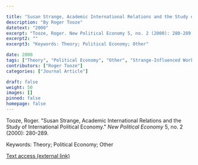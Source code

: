 ```yaml
---

title: "Susan Strange, Academic International Relations and the Study of International Political Economy"
description: "By Roger Tooze"
datetext: "2000"
excerpt: "Tooze, Roger. New Political Economy 5, no. 2 (2000): 280-289."
excerpt2: ""
excerpt3: "Keywords: Theory; Political Economy; Other"

date: 2000
tags: ["Theory", "Political Economy", "Other", "Strange-Influenced Works", "2000's"]
contributors: ["Roger Tooze"]
categories: ["Journal Article"]

draft: false
weight: 50
images: []
pinned: false
homepage: false
---
```


Tooze, Roger. "Susan Strange, Academic International Relations and the Study of International Political Economy." *New Political Economy* 5, no. 2 (2000): 280-289.

Keywords: Theory; Political Economy; Other

[Text access (external link)](http://www.tandfonline.com/doi/abs/10.1080/713687770.")
